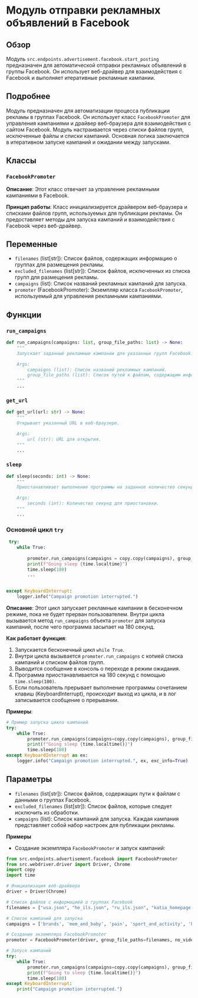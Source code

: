 # Модуль отправки рекламных объявлений в Facebook

## Обзор

Модуль `src.endpoints.advertisement.facebook.start_posting` предназначен для автоматической отправки рекламных объявлений в группы Facebook. Он использует веб-драйвер для взаимодействия с Facebook и выполняет итеративные рекламные кампании.

## Подробнее

Модуль предназначен для автоматизации процесса публикации рекламы в группах Facebook. Он использует класс `FacebookPromoter` для управления кампаниями и драйвер веб-браузера для взаимодействия с сайтом Facebook. Модуль настраивается через списки файлов групп, исключенные файлы и списки кампаний. Основная логика заключается в итеративном запуске кампаний и ожидании между запусками.

## Классы

### `FacebookPromoter`

**Описание**: Этот класс отвечает за управление рекламными кампаниями в Facebook.

**Принцип работы**:
Класс инициализируется драйвером веб-браузера и списками файлов групп, используемых для публикации рекламы. Он предоставляет методы для запуска кампаний и взаимодействия с Facebook через веб-драйвер.

## Переменные

- `filenames` (list[str]): Список файлов, содержащих информацию о группах для размещения рекламы.
- `excluded_filenames` (list[str]): Список файлов, исключенных из списка групп для размещения рекламы.
- `campaigns` (list): Список названий рекламных кампаний для запуска.
- `promoter` (FacebookPromoter): Экземпляр класса `FacebookPromoter`, используемый для управления рекламными кампаниями.

## Функции

### `run_campaigns`

```python
def run_campaigns(campaigns: list, group_file_paths: list) -> None:
    """
    Запускает заданные рекламные кампании для указанных групп Facebook.

    Args:
        campaigns (list): Список названий рекламных кампаний.
        group_file_paths (list): Список путей к файлам, содержащим информацию о группах Facebook.
    """
    ...
```
### `get_url`

```python
def get_url(url: str) -> None:
    """
    Открывает указанный URL в веб-браузере.

    Args:
        url (str): URL для открытия.
    """
    ...
```
### `sleep`

```python
def sleep(seconds: int) -> None:
    """
    Приостанавливает выполнение программы на заданное количество секунд.

    Args:
        seconds (int): Количество секунд для приостановки.
    """
    ...
```
###  Основной цикл `try`

```python
 try:
    while True:
        
        promoter.run_campaigns(campaigns = copy.copy(campaigns), group_file_paths = filenames)
        print(f"Going sleep {time.localtime}")
        time.sleep(180)
        ...

        
except KeyboardInterrupt:
    logger.info("Campaign promotion interrupted.")
```

**Описание**: Этот цикл запускает рекламные кампании в бесконечном режиме, пока не будет прерван пользователем.
Внутри цикла вызывается метод `run_campaigns` объекта `promoter` для запуска кампаний, после чего программа засыпает на 180 секунд.

**Как работает функция**:
1. Запускается бесконечный цикл `while True`.
2. Внутри цикла вызывается `promoter.run_campaigns` с копией списка кампаний и списком файлов групп.
3. Выводится сообщение в консоль о переходе в режим ожидания.
4. Программа приостанавливается на 180 секунд с помощью `time.sleep(180)`.
5. Если пользователь прерывает выполнение программы сочетанием клавиш (KeyboardInterrupt), происходит выход из цикла, и в лог записывается сообщение о прерывании.

**Примеры**:

```python
# Пример запуска цикла кампаний
try:
    while True:
        promoter.run_campaigns(campaigns=copy.copy(campaigns), group_file_paths=filenames)
        print(f"Going sleep {time.localtime()}")
        time.sleep(180)
except KeyboardInterrupt as ex:
    logger.info("Campaign promotion interrupted.", ex, exc_info=True)
```

## Параметры

- `filenames` (list[str]): Список файлов, содержащих пути к файлам с данными о группах Facebook.
- `excluded_filenames` (list[str]): Список файлов, которые следует исключить из обработки.
- `campaigns` (list): Список кампаний для запуска. Каждая кампания представляет собой набор настроек для публикации рекламы.

**Примеры**

- Создание экземпляра `FacebookPromoter` и запуск кампаний:

```python
from src.endpoints.advertisement.facebook import FacebookPromoter
from src.webdriver.driver import Driver, Chrome
import copy
import time

# Инициализация веб-драйвера
driver = Driver(Chrome)

# Список файлов с информацией о группах Facebook
filenames = ["usa.json", "he_ils.json", "ru_ils.json", "katia_homepage.json", "my_managed_groups.json"]

# Список кампаний для запуска
campaigns = ['brands', 'mom_and_baby', 'pain', 'sport_and_activity', 'house', 'bags_backpacks_suitcases', 'man']

# Создание экземпляра FacebookPromoter
promoter = FacebookPromoter(driver, group_file_paths=filenames, no_video=True)

# Запуск кампаний
try:
    while True:
        promoter.run_campaigns(campaigns=copy.copy(campaigns), group_file_paths=filenames)
        print(f"Going to sleep {time.localtime()}")
        time.sleep(180)
except KeyboardInterrupt:
    print("Campaign promotion interrupted.")
